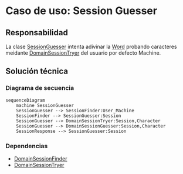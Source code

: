 # Caso de uso: Session Guesser

## Responsabilidad
La clase [SessionGuesser]() intenta adivinar la [Word]() probando caracteres meidante [DomainSessionTryer]() del usuario por defecto Machine.

## Solución técnica

### Diagrama de secuencia
````mermaid
sequenceDiagram
    machine SessionGuesser
    SessionGuesser --> SessionFinder:User_Machine
    SessionFinder --> SessionGuesser:Session
    SessionGuesser --> DomainSessionTryer:Session,Character
    SessionGuesser --> DomainSessionGuesser:Session,Character
    SessionResponse --> SessionGuesser:Session

````

### Dependencias
- [DomainSessionFinder]()
- [DomainSessionTryer]()